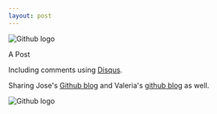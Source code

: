 ```yaml
---
layout: post
---
```

![Github logo](http://jaredmusil.com/img/icon/social/github.png)

A Post

Including comments using [Disqus](http://www.disqus.com).

Sharing Jose's [Github blog](http://joseai.github.io/) and Valeria's [github blog](http://valesbc.github.io/) as well.

![Github logo](http://jaredmusil.com/img/icon/social/github.png)
